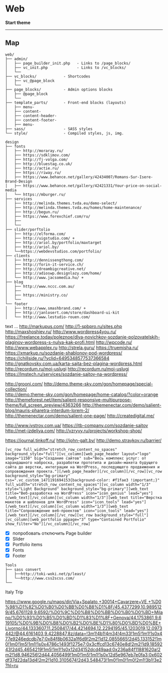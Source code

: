 # Web

**Start theme**


------------------------
Map
------------------------

```
web/
├── admin/           
│   ├── page_builder_init.php   - Links to /page_blocks/
│   ├── vc_init.php             - Links to /vc_blocks/
│   └──
├── vc_blocks/            - Shortcodes
│   ├── vc_@page_block
│   └──
├── page_blocks/          - Admin options blocks
│   ├── @page_block
│   └──
├── template_parts/       - Front-end blocks (layouts)
│   ├── menu-
│   ├── content-
│   ├── content-header-
│   ├── content-footer-
│   ├── menu-
├── sass/                 - SASS styles
└── style/                - Compiled styles, js, img.

```

```
design
├── fonts
│   ├── http://moraray.ru/
│   ├── https://sdklimov.com/
│   ├── http://fj-volga.com/
│   ├── http://bluestag.co.uk/
│   ├── http://actie.ru/
│   ├── https://riway.ru/
│   ├── https://www.behance.net/gallery/42434007/Romans-Sur-Isere-Brand-Design
│   ├── https://www.behance.net/gallery/42421331/Your-price-on-social-media
│   └── https://mburger.ru/
├── services
│   ├── http://melinda.themes.tvda.eu/demo-select/
│   ├── http://melinda.themes.tvda.eu/homes/home-maintenance/
│   ├── http://begun.ru/
│   ├── https://www.forexchief.com/ru/
│   ├──
│   └──
├── slider/porftolio
│   ├── http://elforma.com/
│   ├── http://uigstudio.com/ +
│   ├── http://ariol.by/portfolio/maxtarget
│   ├── http://ariol.by/
│   └──https://webdevstudios.com/portfolio/
├── clients
│   ├── http://dennissengthong.com/
│   ├── http://forin-it-service.ch/
│   ├── http://dreambigcreative.net/
│   ├── http://adioswp.designlazy.com/home/
│   └── http://www.jacsomedia.hu/ +
├── blog
│   ├── http://www.nccc.com.au/
│   ├── 
│   ├── https://ministry.co/
│   └──
└── footer
│   ├── http://www.smashbrand.com/ +
│   ├── http://janlosert.com/store/dashboard-ui-kit
│   └── http://www.lestudio-rouen.com/
```
text
...
http://markupus.com/
http://1-spbpro.ru/sites.php
http://maxshoshiev.ru/
http://www.wordpress4you.ru/
https://freelance.today/poleznoe/dlya-novichkov-sozdanie-polzovatelskih-plaginov-wordpress-s-nulya-kak-profi.html
http://wpcode.ru/
http://www.webapplex.ru
http://strela.guru/
https://truemisha.ru/
https://xmarkup.ru/sozdanie-shablonov-pod-wordpress/
https://chillside.ru/?yclid=6495348577537366584
http://gnatkovsky.com.ua/karta-sajta-bez-plagina-wordpress.html
http://recordum.ru/moi-uslugi
http://recordum.ru/moi-uslugi
https://lmstech.ru/services/sozdanie-sajtov-na-wordpress/


http://grooni.com/
http://demo.theme-sky.com/gon/homepage/special-collection/  
http://demo.theme-sky.com/gon/homepage/home-catalog/?color=orange
http://themeforest.net/item/salient-responsive-multipurpose-theme/full_screen_preview/4363266
http://themenectar.com/demo/salient-blog/mauris-pharetra-interdum-lorem-2/
http://themenectar.com/demo/salient-one-page/
http://createdigital.me/

http://www.ivstroy.com.ua/
https://itb-company.com/sozdanie-sajtov
http://met-izdeliya.com/
http://vzryvy.ru/projects/workshop-shop/


https://journal.tinkoff.ru/
http://john-galt.by/
http://demo.straykov.ru/barrier/

`[vc_row full_width="stretch_row_content_no_spaces" background_style="full"][vc_column][web_page_header layout="logo" image="1150" big="Создание сайтов" sub="Весь комплекс услуг: от карандашного наброска, разработки прототипа и дизайн-макета будущего сайта до верстки, интеграции на WordPress, последующего продвижения и сопровождения проекта."][/web_page_header][/vc_column][/vc_row][vc_row background_style="bg-primary" css=".vc_custom_1471191694153{background-color: #f1fae3 !important;}" full_width="stretch_row_content_no_spaces"][vc_column width="1/3" style="Light Background" background_style="bg-primary"][web_text title="Веб-разработка на WordPress" icon="icon_genius" lead="yes"][/web_text][/vc_column][vc_column width="1/3"][web_text title="Верстка макетов и шаблонов для WordPress" icon="icon_tools" lead="yes"][/web_text][/vc_column][vc_column width="1/3"][web_text title="Сопровождение веб-проектов" icon="icon_tools" lead="yes"][/web_text][/vc_column][/vc_row][vc_row background_style="full"][vc_column][web_portfolio pppage="3" type="Contained Portfolio" show_filter="No"][/vc_column][/vc_row]`



- [x] попробовать отключить Рage builder
- [x] Slider
- [x] Portfolio items
- [x] Fonts
- [x] Footer

```
Tools
├── sass convert
│   ├──http://toki-woki.net/p/least/
│   └──http://www.css2scss.com/
└── 
```



Italy Trip

https://www.google.ru/maps/dir/Via+Spalato,+30014+Cavarzere+VE,+%D0%98%D1%82%D0%B0%D0%BB%D0%B8%D1%8F/45.4377299,10.9895129/45.6761128,9.6592/%D0%9C%D0%B8%D0%BB%D0%B0%D0%BD+Milano/%D0%93%D0%B5%D0%BD%D1%83%D1%8F+Genova/44.1753861,9.619105/%D0%9B%D0%B8%D0%B2%D0%BE%D1%80%D0%BD%D0%BE+Livorno/44.1333607,11.2508417/44.4214694,12.2294195/45.1203019,12.0973442/@44.6161403,9.4228847,8z/data=!3m1!4b1!4m34!4m33!1m5!1m1!1s0x477e9246edcdb7e7:0x84f8b0632a1f6d9!2m2!1d12.0855665!2d45.133152!1m0!1m0!1m5!1m1!1s0x4786c1493f1275e7:0x3cffcd13c6740e8d!2m2!1d9.1859243!2d45.4654219!1m5!1m1!1s0x12d34152dcd49aad:0x236a84f11881620a!2m2!1d8.946256!2d44.4056499!1m0!1m5!1m1!1s0x12d5e967eb7e0fa3:0x602df37d22da13d4!2m2!1d10.3105674!2d43.548473!1m0!1m0!1m0!2m1!3b1!3e2?hl=ru

